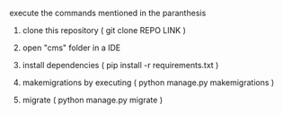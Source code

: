 execute the commands mentioned in the paranthesis

1. clone this repository
    ( git clone REPO LINK )

2. open "cms" folder in a IDE

2. install dependencies
    ( pip install -r requirements.txt )

3. makemigrations by executing
    ( python manage.py makemigrations )

4. migrate 
    ( python manage.py migrate )
